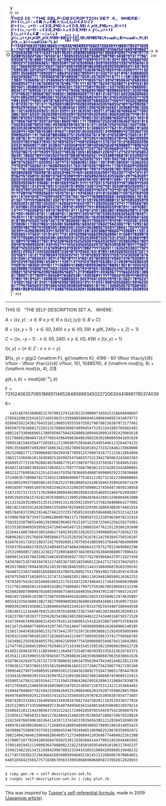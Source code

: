 ![The self-description set](self-description-set.png)

---

THIS IS 〝THE SELF-DESCRIPTION SET $A$〟 WHERE:

$A = \lbrace (x, y) : x \in R \wedge y \in R \wedge (\lfloor x \rfloor, \lfloor y \rfloor) \in B \cup C \rbrace$

$B = \lbrace (x, y + 1) : x \in I(0, 240) \wedge y \in I(0, 59) \wedge g({\mathrm K}, 240 y + x, 2) = 1 \rbrace$

$C = \lbrace (x, -y - 1) : x \in I(0, 240) \wedge y \in I(0, 419) \wedge f(x, y) = 1 \rbrace$

$I(x, y) = \lbrace n \in Z : x \le n < y \rbrace$

$f(x, y) = g(g(2 {\mathrm F}, g({\mathrm K}, 4199 - 60 \lfloor \frac{y}{6} \rfloor - \lfloor \frac{x}{4} \rfloor, 10), 1048576), 4 {\mathrm mod}(y, 6) + {\mathrm mod}(x, 4), 2)$

$g(k, x, b) = {\mathrm mod}(\lfloor k b^{-x} \rfloor, b)$

${\mathrm F} = 731024063570851866511465264858993450227206304418681785374039$

${\mathrm K} =$

```
  1431487833696853176700157431078133300807345625216694848607
270563208155416337169196351358980580604619006940957434879772
028845592243617643316119085595555875582798798158387973177961
695587578188817228313270884309874099454731913241985765682402
480224733096696517805958475042928066100949209924392429965610
551766692904047263776654396499838486398528392900895041691929
709953815043504772858511723069075303646254955446123264474132
399135568097499209716863422382789934101032731521846133868000
262329082771730906048784389387705912576097416771115812864994
198317336696101343690251839925474483575213942785063242683363
056895377315670280246764867791471907877623375038271649453182
854021185885389244374830321750777584790301153742853542800001
803212776995615125143244379356783669548607899860292215030468
372496357389687827338321380869009775183121027221622306000665
434108529937588506145256252374820685424106104653500265071429
499165977490516978768334029153298397589002274564473050238958
518723573172157176290043800440280395832035460552484762992067
849529493561574241307638065213995109640364226013296804961000
811321628352092513531339413313635921859713758236408663277002
386192216559126203984335509470259495329395180693003674481916
985784593729922914627462237255795851931055864600242532142318
674966768787359732406186007861171799850725223859636070231916
750293338790554961393908296465761510712256725042256150275961
853353038409593050154710454454971515086554776219129386191600
322844140670645385184627169239185326202513499888542720362735
998962021191766587885886375125283567616781242503845756516197
816876191710321803724279392085178759541805985378446786499999
355037854466378351524894055474084206664157675270124690002296
225319060857108132382273200584697384305825630469888977896432
560991543457042590254018585056927703776270596684379711927456
545078675187493947032274853673051855860122642712742370425853
963917860278944365922453978838483505214433388496878103399242
764407233837488918588883937087620092755170919027581059747658
687075260371020955132747315668285130611301948108509116362253
747034975626216146082065221763158722674864411736435609439600
721776130602651434691420627380848179973759206780190501532296
925802808790098781605594867546916690356299479523077404724197
946245726845183987376879398449418268922655335560612974635097
005543335638081982736279909805892964001894841686119109573543
090939336919368613186406945691544143703157025934407386944550
330246511216446769151033970189967336734074013033848520209515
918237997203937733562025438624853083446223743440168756571528
414728446749926603145457016114346065154181033867100753769439
041167254040774095432977057561464774698899066162660966140185
215017344545826901332797344178731597263993888151924585095949
592032310079010520371626665442224977109595506737417799566785
216348612593838405570128942169997754189060055948704116042801
127477452268451094379294013711634015451585382189606298412728
014051369018701118838401136494733540740703953356325628783371
453541118150965536789458775209803614635969806070635830661626
018796342020752673273787800692186347956204794348144022812339
370836117303786515553815606896168323272602756230677817295160
299954827997549085951896930123204362889275594738651705447020
323941639698395334192997012320910816923882486607439689115913
935065147563110191641773139452996426629926289613106847839879
497279568522406503816859003107052538587220753124221353664483
518844704860778218423384626452520064466203292073598028657804
094976489950291235455741425233569565297078253058387854773607
958742033328413164095843349303478827447502011163529338377924
282512905373355009689723648704956016318485168350690226970214
554064110121442985837293222421724842859785544597542309087676
231056127065035130412782484415460105782905072060734679328910
224234976659961653641143971374342378294563851212838452696539
440976148300104461171268854188854899938692788951901814055423
563988675580879375031500645546793494651069862529078359992872
398214042484623904682864685712734868941203696774466022261388
617800710778204106568476582538119303684144770652453644482942
378914919452119098364708800221922345010595494910106217845237
154021402181343119384299678932319414105519084205068519946232
617745756502372943664260390850946855181451132605067070064051
648518584235652757103867056333091068696069058723992812028933
```

---

```
$ ruby gen.rb > self-description-set.hs
$ runghc self-description-set.hs | ruby plot.rb
```

---

This was inspired by [Tupper's self-referential formula](https://en.wikipedia.org/wiki/Tupper%27s_self-referential_formula), made in 2009 [(Japanese article)](https://mametter.hatenablog.com/entry/20091106/p1).

